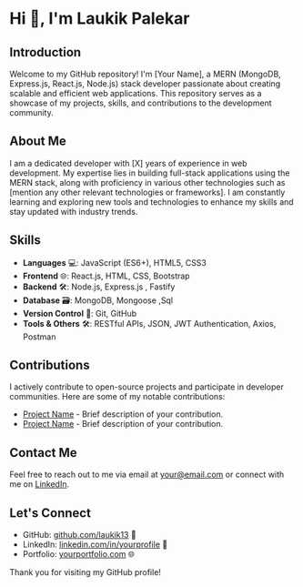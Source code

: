 #                                                                    Hi 👋, I'm Laukik Palekar


## Introduction
Welcome to my GitHub repository! I'm [Your Name], a MERN (MongoDB, Express.js, React.js, Node.js) stack developer passionate about creating scalable and efficient web applications. This repository serves as a showcase of my projects, skills, and contributions to the development community.

## About Me
I am a dedicated developer with [X] years of experience in web development. My expertise lies in building full-stack applications using the MERN stack, along with proficiency in various other technologies such as [mention any other relevant technologies or frameworks]. I am constantly learning and exploring new tools and technologies to enhance my skills and stay updated with industry trends.

## Skills
- **Languages** 💻: JavaScript (ES6+), HTML5, CSS3
- **Frontend** 🌐: React.js, HTML, CSS, Bootstrap
- **Backend** 🛠️: Node.js, Express.js , Fastify
- **Database** 🗃️: MongoDB, Mongoose ,Sql
- **Version Control** 🔄: Git, GitHub
- **Tools & Others** 🛠️: RESTful APIs, JSON, JWT Authentication, Axios, Postman

## Contributions
I actively contribute to open-source projects and participate in developer communities. Here are some of my notable contributions:

- [Project Name](link) - Brief description of your contribution.
- [Project Name](link) - Brief description of your contribution.

## Contact Me
Feel free to reach out to me via email at [your@email.com](mailto:your@email.com) or connect with me on [LinkedIn](https://www.linkedin.com/in/yourprofile).

## Let's Connect
- GitHub: [github.com/laukik13](https://github.com/laukik13) 📂
- LinkedIn: [linkedin.com/in/yourprofile](https://www.linkedin.com/in/yourprofile) 🔗
- Portfolio: [yourportfolio.com](https://www.yourportfolio.com) 🌐

Thank you for visiting my GitHub profile!
